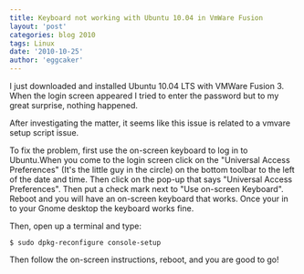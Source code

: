 ```yaml
---
title: Keyboard not working with Ubuntu 10.04 in VmWare Fusion
layout: 'post'
categories: blog 2010
tags: Linux
date: '2010-10-25'
author: 'eggcaker'
--- 
```


I just downloaded and installed Ubuntu 10.04 LTS with VMWare Fusion 3. When
the login screen appeared I tried to enter the password but to my great
surprise, nothing happened.

After investigating the matter, it seems like this issue is related to a
vmvare setup script issue.

To fix the problem, first use the on-screen keyboard to log in to Ubuntu.When
you come to the login screen click on the "Universal Access Preferences" (It's
the little guy in the circle) on the bottom toolbar to the left of the date
and time. Then click on the pop-up that says "Universal Access Preferences".
Then put a check mark next to "Use on-screen Keyboard". Reboot and you will
have an on-screen keyboard that works. Once your in to your Gnome desktop the
keyboard works fine.

Then, open up a terminal and type:

    
    $ sudo dpkg-reconfigure console-setup
    

Then follow the on-screen instructions, reboot, and you are good to go!

